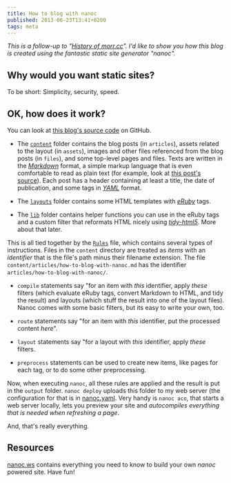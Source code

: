```yaml
---
title: How to blog with nanoc
published: 2013-06-23T13:41+0200
tags: meta
---
```


*This is a follow-up to "[History of morr.cc](/history-of-morr-cc/)". I'd like to show you how this blog is created using the fantastic static site generator "nanoc".*

## Why would you want static sites?

To be short: Simplicity, security, speed.

## OK, how does it work?

You can look at [this blog's source code](https://github.com/blinry/blog-morr-cc) on GitHub.

- The [`content`](https://github.com/blinry/blog-morr-cc/tree/master/content) folder contains the blog posts (in `articles`), assets related to the layout (in `assets`), images and other files referenced from the blog posts (in `files`), and some top-level pages and files. Texts are written in the [*Markdown*](http://daringfireball.net/projects/markdown/) format, a simple markup language that is even comfortable to read as plain text (for example, look at [this post's source](https://raw.github.com/blinry/blog-morr-cc/master/content/articles/how-to-blog-with-nanoc.md)). Each post has a header containing at least a title, the date of publication, and some tags in [*YAML*](https://en.wikipedia.org/wiki/YAML) format.

- The [`layouts`](https://github.com/blinry/blog-morr-cc/tree/master/layouts) folder contains some HTML templates with [*eRuby*](https://en.wikipedia.org/wiki/ERuby) tags.

- The [`lib`](https://github.com/blinry/blog-morr-cc/tree/master/lib) folder contains helper functions you can use in the eRuby tags and a custom filter that reformats HTML nicely using [*tidy-html5*](http://w3c.github.io/tidy-html5/). More about that later.

This is all tied together by the [`Rules`](https://github.com/blinry/blog-morr-cc/blob/master/Rules) file, which contains several types of instructions. Files in the `content` directory are treated as *items* with an *identifier* that is the file's path minus their filename extension. The file `content/articles/how-to-blog-with-nanoc.md` has the identifier `articles/how-to-blog-with-nanoc/`.

- `compile` statements say "for an item with *this* identifier, apply *these* filters (which evaluate eRuby tags, convert Markdown to HTML, and tidy the result) and layouts (which stuff the result into one of the layout files). Nanoc comes with some basic filters, but its easy to write your own, too.

- `route` statements say "for an item with *this* identifier, put the processed content *here*".

- `layout` statements say "for a layout with *this* identifier, apply *these* filters.

- `preprocess` statements can be used to create new items, like pages for each tag, or to do some other preprocessing.

Now, when executing `nanoc`, all these rules are applied and the result is put in the `output` folder. `nanoc deploy` uploads this folder to my web server (the configuration for that is in [nanoc.yaml](https://github.com/blinry/blog-morr-cc/blob/master/nanoc.yaml). Very handy is `nanoc aco`, that starts a web server locally, lets you preview your site and *autocompiles everything that is needed when refreshing a page*.

And, that's really everything.

## Resources

[nanoc.ws](http://nanoc.ws/) contains everything you need to know to build your own *nanoc* powered site. Have fun!
